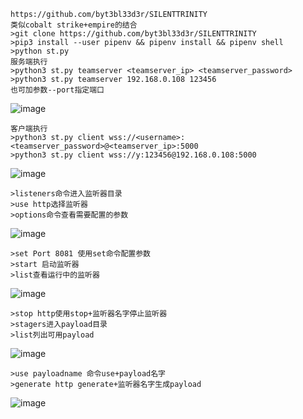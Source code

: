 	https://github.com/byt3bl33d3r/SILENTTRINITY
	类似cobalt strike+empire的结合
	>git clone https://github.com/byt3bl33d3r/SILENTTRINITY
	>pip3 install --user pipenv && pipenv install && pipenv shell
	>python st.py
	服务端执行
	>python3 st.py teamserver <teamserver_ip> <teamserver_password>
	>python3 st.py teamserver 192.168.0.108 123456
	也可加参数--port指定端口
![image](https://raw.githubusercontent.com/xiaoy-sec/Pentest_Note/master/img/258.png)

	客户端执行
	>python3 st.py client wss://<username>:<teamserver_password>@<teamserver_ip>:5000
	>python3 st.py client wss://y:123456@192.168.0.108:5000
![image](https://raw.githubusercontent.com/xiaoy-sec/Pentest_Note/master/img/259.png)
	
	>listeners命令进入监听器目录
	>use http选择监听器
	>options命令查看需要配置的参数
![image](https://raw.githubusercontent.com/xiaoy-sec/Pentest_Note/master/img/260.png)

	>set Port 8081 使用set命令配置参数
	>start 启动监听器
	>list查看运行中的监听器
![image](https://raw.githubusercontent.com/xiaoy-sec/Pentest_Note/master/img/261.png)

	>stop http使用stop+监听器名字停止监听器
	>stagers进入payload目录
	>list列出可用payload
![image](https://raw.githubusercontent.com/xiaoy-sec/Pentest_Note/master/img/262.png)

	>use payloadname 命令use+payload名字
	>generate http generate+监听器名字生成payload
![image](https://raw.githubusercontent.com/xiaoy-sec/Pentest_Note/master/img/263.png)